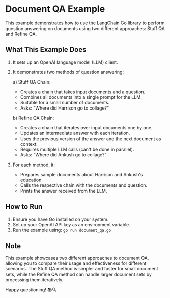 # Document QA Example

This example demonstrates how to use the LangChain Go library to perform question answering on documents using two different approaches: Stuff QA and Refine QA.

## What This Example Does

1. It sets up an OpenAI language model (LLM) client.

2. It demonstrates two methods of question answering:

   a) Stuff QA Chain:
   - Creates a chain that takes input documents and a question.
   - Combines all documents into a single prompt for the LLM.
   - Suitable for a small number of documents.
   - Asks: "Where did Harrison go to collage?"

   b) Refine QA Chain:
   - Creates a chain that iterates over input documents one by one.
   - Updates an intermediate answer with each iteration.
   - Uses the previous version of the answer and the next document as context.
   - Requires multiple LLM calls (can't be done in parallel).
   - Asks: "Where did Ankush go to collage?"

3. For each method, it:
   - Prepares sample documents about Harrison and Ankush's education.
   - Calls the respective chain with the documents and question.
   - Prints the answer received from the LLM.

## How to Run

1. Ensure you have Go installed on your system.
2. Set up your OpenAI API key as an environment variable.
3. Run the example using: `go run document_qa.go`

## Note

This example showcases two different approaches to document QA, allowing you to compare their usage and effectiveness for different scenarios. The Stuff QA method is simpler and faster for small document sets, while the Refine QA method can handle larger document sets by processing them iteratively.

Happy questioning! 📚🔍
